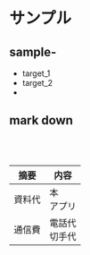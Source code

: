 # サンプル  
 
## sample-  
- target_1
- target_2
-


## mark down 


<br>
<br>  


|摘要  |内容
|--|--
|資料代  |本<br>アプリ
|通信費  |電話代<br>切手代
